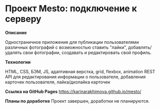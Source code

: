 # Проект Mesto: подключение к серверу

**Описание**

Одностраничное приложение для публикации пользователями различных фотографий с возможностью ставить "лайки", добавлять/удалять свои фотографии, создавать и редактировать свой профиль.

**Технологии**

HTML, CSS, БЭМ, JS, адаптивная верстка, grid, flexbox, animation
REST API для редактирования информации о пользователе, добавления карточек пользователя, лайка/дизлайка карточек

**Ссылка на GitHub Pages**
https://karinarakhimova.github.io/mesto/

**Планы по доработке**
Проект завершен, доработки не планируются.